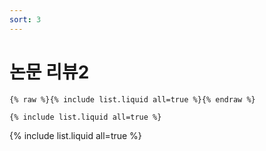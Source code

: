 ```yaml
---
sort: 3
---
```


# 논문 리뷰2

```
{% raw %}{% include list.liquid all=true %}{% endraw %}

{% include list.liquid all=true %}
```

{% include list.liquid all=true %}
